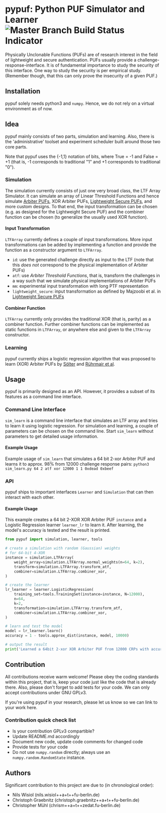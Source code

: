 # pypuf: Python PUF Simulator and Learner ![Master Branch Build Status Indicator](https://travis-ci.org/nils-wisiol/pypuf.svg?branch=master)

Physically Unclonable Functions (PUFs) are of research interest in the field of lightweight and secure authentication. PUFs usually provide a challenge-response-interface. It is of fundamental importance to study the security of this interface. One way to study the security is per empirical study. (Remember though, that this can only prove the insecurity of a given PUF.)

## Installation

pypuf solely needs python3 and `numpy`. Hence, we do not rely on a virtual environment as of now.

## Idea

pypuf mainly consists of two parts, simulation and learning. Also, there is the 'administrative' toolset and experiment scheduler built around those two core parts.

Note that pypuf uses the {-1,1} notation of bits, where True = -1 and False = +1 (that is, -1 corresponds to traditional "1" and +1 corresponds to traditional "0").

### Simulation

The simulation currently consists of just one very broad class, the LTF Array Simulator. It can simulate an array of Linear Threshold Functions and hence simulate [Arbiter PUFs](https://people.csail.mit.edu/devadas/pubs/cpuf-journal.pdf), XOR Arbiter PUFs, [Lightweight Secure PUFs](http://aceslab.org/sites/default/files/Lightweight%20Secure%20PUFs_0.pdf), and more custom designs. To that end, the input transformation can be chosen (e.g. as designed for the Lightweight Secure PUF) and the combiner function can be chosen (to generalize the usually used XOR function).

#### Input Transformation

`LTFArray` currently defines a couple of input transformations. More input transformations can be added by implementing a function and provide the function as a constructor argument to `LTFArray`.

 * `id`: use the generated challenge directly as input to the LTF (note that this *does not* correspond to the physical implementation of Arbiter PUFs)
 * `atf`: use *Arbiter Threshold Functions*, that is, transform the challenges in a way such that we simulate physical implementations of Arbiter PUFs
 * `mm`: experimental input transformation with long PTF representation
 * `lightweight_secure`: input transformation as defined by Majzoobi et al. in [Lightweight Secure PUFs](http://aceslab.org/sites/default/files/Lightweight%20Secure%20PUFs_0.pdf)

#### Combiner Function

`LTFArray` currently only provides the traditional XOR (that is, parity) as a combiner function. Further combiner functions can be implemented as static functions in `LTFArray`, or anywhere else and given to the `LTFArray` constructor.

### Learning

pypuf currently ships a logistic regression algorithm that was proposed to learn (XOR) Arbiter PUFs by [Sölter](https://www.researchgate.net/profile/Jan_Soelter/publication/259580784_Cryptanalysis_of_electrical_PUFs_via_machine_learning_algorithms/links/00b4952cc03621836c000000/Cryptanalysis-of-electrical-PUFs-via-machine-learning-algorithms.pdf) and [Rührmair et al](https://eprint.iacr.org/2010/251.pdf).

## Usage

pypuf is primarily designed as an API. However, it provides a subset of its features as a command line interface.

### Command Line Interface

`sim_learn` is a command line interface that simulates an LTF array and tries to learn it using logistic regression. For simulation and learning, a couple of parameters can be chosen on the command line. Start `sim_learn` without parameters to get detailed usage information.	

#### Example Usage

Example usage of `sim_learn` that simulates a 64 bit 2-xor Arbiter PUF and learns it to approx. 98% from 12000 challenge response pairs: `python3 sim_learn.py 64 2 atf xor 12000 1 1 0xdead 0xbeef`

### API

pypuf ships to important interfaces `Learner` and `Simulation` that can then interact with each other.

#### Example Usage

This example creates a 64 bit 2-XOR XOR Arbiter PUF `instance` and a Logistic Regression learner `learner_lr` to learn it. After learning, the model's accuracy is tested and the result is printed.

````python
from pypuf import simulation, learner, tools

# create a simulation with random (Gaussian) weights
# for 64-bit 4-XOR 
instance = simulation.LTFArray(
    weight_array=simulation.LTFArray.normal_weights(n=64, k=2),
    transform=simulation.LTFArray.transform_atf,
    combiner=simulation.LTFArray.combiner_xor,
)

# create the learner
lr_learner = learner.LogisticRegression(
    training_set=tools.TrainingSet(instance=instance, N=12000),
    n=64,
    k=2,
    transformation=simulation.LTFArray.transform_atf,
    combiner=simulation.LTFArray.combiner_xor,
)

# learn and test the model
model = lr_learner.learn()
accuracy = 1 - tools.approx_dist(instance, model, 10000)

# output the result
print('Learned a 64bit 2-xor XOR Arbiter PUF from 12000 CRPs with accuracy %f' % accuracy)
````

## Contribution

All contributions receive warm welcome! Please obey the coding standards within this project, that is, keep your code just like the code that is already there. Also, please don't forget to add tests for your code. We can only accept contributions under GNU GPLv3.

If you're using pypuf in your research, please let us know so we can link to your work here.

### Contribution quick check list

 * Is your contribution GPLv3 compartible?
 * Update README.md accordingly
 * Document new code, update code comments for changed code
 * Provide tests for your code
 * Do not use `numpy.random` directly; always use an `numpy.random.RandomState` instance.

## Authors

Significant contribution to this project are due to (in chronological order):

 * Nils Wisiol (nils.wisiol++a+t++fu-berlin.de)
 * Christoph Graebnitz (christoph.graebnitz++a+t++fu-berlin.de)
 * Christopher Mühl (chrism++a+t++zedat.fu-berlin.de)